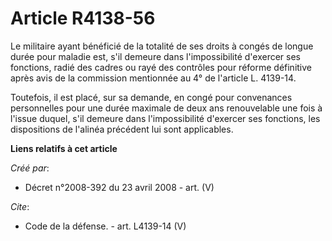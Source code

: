 # Article R4138-56

Le militaire ayant bénéficié de la totalité de ses droits à congés de longue durée pour maladie est, s'il demeure dans
l'impossibilité d'exercer ses fonctions, radié des cadres ou rayé des contrôles pour réforme définitive après avis de la
commission mentionnée au 4° de l'article L. 4139-14. 

Toutefois, il est placé, sur sa demande, en congé pour convenances personnelles pour une durée maximale de deux ans
renouvelable une fois à l'issue duquel, s'il demeure dans l'impossibilité d'exercer ses fonctions, les dispositions de
l'alinéa précédent lui sont applicables.

**Liens relatifs à cet article**

_Créé par_:

  - Décret n°2008-392 du 23 avril 2008 - art. (V)

_Cite_:

  - Code de la défense. - art. L4139-14 (V)
